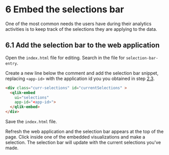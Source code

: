 # 6 Embed the selections bar

One of the most common needs the users have during their analytics activities is to keep track of the
selections they are applying to the data.

## 6.1 Add the selection bar to the web application

Open the `index.html` file for editing. Search in the file for `selection-bar-entry`.

Create a new line below the comment and add the selection bar snippet, replacing `<app-id>` with the application id you you obtained in step [2.3](#23-import-qlik-sense-app).

```html
<div class="curr-selections" id="currentSelections" >
  <qlik-embed 
    ui="selections" 
    app-id="<app-id>">
  </qlik-embed>
</div>
```

Save the `index.html` file.

Refresh the web application and the selection bar appears at the top of the page. Click inside one of the embedded visualizations and make a selection. The selection bar will update with the current selections you've made.
